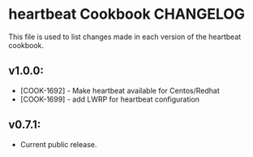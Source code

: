 heartbeat Cookbook CHANGELOG
============================
This file is used to list changes made in each version of the heartbeat cookbook.

## v1.0.0:

* [COOK-1692] - Make heartbeat available for Centos/Redhat
* [COOK-1699] - add LWRP for heartbeat configuration

## v0.7.1:

* Current public release.
